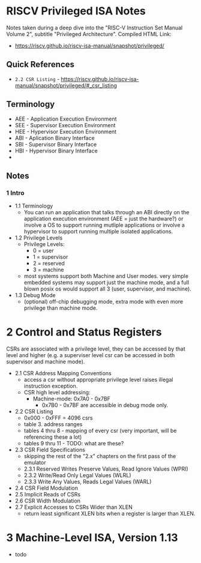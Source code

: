 # RISCV Privileged ISA Notes

Notes taken during a deep dive into the "RISC-V Instruction Set Manual Volume 2", subtitle "Privileged Architecture".
Compiled HTML Link:
* https://riscv.github.io/riscv-isa-manual/snapshot/privileged/

## Quick References
* `2.2 CSR Listing` - https://riscv.github.io/riscv-isa-manual/snapshot/privileged/#_csr_listing

## Terminology
* AEE - Application Execution Environment
* SEE - Supervisor Execution Environment
* HEE - Hypervisor Execution Environment
* ABI - Aplication Binary Interface
* SBI - Supervisor Binary Interface
* HBI - Hypervisor Binary Interface
*

## Notes
### 1 Intro
* 1.1 Terminology
  * You can run an application that talks through an ABI directly on the application execution environment (AEE = just the hardware?) or involve a OS to support running mutliple applications or involve a hypervisor to support running multiple isolated applications.
* 1.2 Privilege Levels
  * Privilege Levels:
    * 0 = user
    * 1 = supervisor
    * 2 = reserved
    * 3 = machine
  * most systems support both Machine and User modes. very simple embedded systems may support just the machine mode, and a full blown posix os would support all 3 (user, supervisor, and machine).
* 1.3 Debug Mode
  * (optional) off-chip debugging mode, extra mode with even more privilege than machine mode.
# 2 Control and Status Registers
CSRs are associated with a privilege level, they can be accessed by that level and higher (e.g. a superviser level csr can be accessed in both supervisor and machine mode).
* 2.1 CSR Address Mapping Conventions
  * access a csr without appropriate privilege level raises illegal instruction exception.
  * CSR high level addressing:
    * Machine-mode: 0x7A0 - 0x7BF
      * 0x7B0 - 0x7BF are accessible in debug mode only.
* 2.2 CSR Listing
  * 0x000 - 0xFFF = 4096 csrs
  * table 3. address ranges
  * tables 4 thru 8 - mapping of every csr (very important, will be referencing these a lot)
  * tables 9 thru 11 - TODO: what are these?
* 2.3 CSR Field Specifications
  * skipping the rest of the "2.x" chapters on the first pass of the emulator
  * 2.3.1 Reserved Writes Preserve Values, Read Ignore Values (WPRI)
  * 2.3.2 Write/Read Only Legal Values (WLRL)
  * 2.3.3 Write Any Values, Reads Legal Values (WARL)
* 2.4 CSR Field Modulation
* 2.5 Implicit Reads of CSRs
* 2.6 CSR Width Modulation
* 2.7 Explicit Accesses to CSRs Wider than XLEN
  * return least significant XLEN bits when a register is larger than XLEN.
# 3 Machine-Level ISA, Version 1.13
* todo
